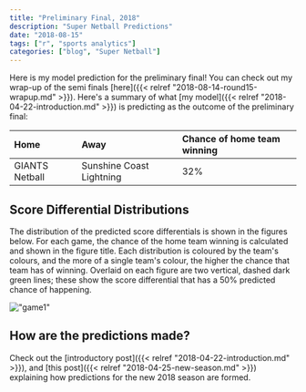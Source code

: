 ```yaml
---
title: "Preliminary Final, 2018"
description: "Super Netball Predictions"
date: "2018-08-15"
tags: ["r", "sports analytics"]
categories: ["blog", "Super Netball"]
---
```


<!-- Time-stamp: <2018-08-15 20:17:57 (slane)> -->





Here is my model prediction for the preliminary final! You can check out my wrap-up of the semi finals [here]({{< relref "2018-08-14-round15-wrapup.md" >}}). Here's a summary of what [my model]({{< relref "2018-04-22-introduction.md" >}}) is predicting as the outcome of the preliminary final:


|Home           |Away                     |Chance of home team winning |
|:--------------|:------------------------|:---------------------------|
|GIANTS Netball |Sunshine Coast Lightning |32%                         |

## Score Differential Distributions

The distribution of the predicted score differentials is shown in the figures below. For each game, the chance of the home team winning is calculated and shown in the figure title. Each distribution is coloured by the team's colours, and the more of a single team's colour, the higher the chance that team has of winning. Overlaid on each figure are two vertical, dashed dark green lines; these show the score differential that has a 50% predicted chance of happening.

!["game1"](/sn-assets/round16-2018/game-1.png)

## How are the predictions made?

Check out the [introductory post]({{< relref "2018-04-22-introduction.md" >}}), and [this post]({{< relref "2018-04-25-new-season.md" >}}) explaining how predictions for the new 2018 season are formed.
